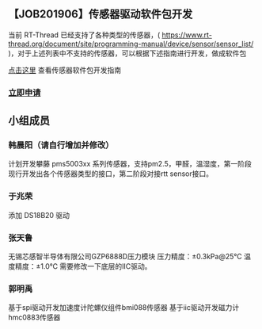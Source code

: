 ## 【JOB201906】传感器驱动软件包开发

当前 RT-Thread 已经支持了各种类型的传感器，( https://www.rt-thread.org/document/site/programming-manual/device/sensor/sensor_list/ )，对于上述列表中不支持的传感器，可以根据下述指南进行开发，做成软件包

[点击这里](https://www.rt-thread.org/document/site/development-guide/sensor/sensor_driver_development/) 查看传感器软件包开发指南

### [立即申请]( https://github.com/RT-Thread/community-activities/edit/master/2019/JOB201906.md )

## 小组成员

### 韩晨阳（请自行增加并修改）

计划开发攀藤 pms5003xx 系列传感器，支持pm2.5，甲醛，温湿度，第一阶段现行开发出各个传感器类型的接口，第二阶段对接rtt sensor接口。

### 于兆荣

添加 DS18B20 驱动

### 张天鲁

无锡芯感智半导体有限公司GZP6888D压力模块
压力精度：±0.3kPa@25℃
温度精度：±1.0℃
需要修改一下底层的IIC驱动。

### 郭明禹

基于spi驱动开发加速度计陀螺仪组件bmi088传感器
基于iic驱动开发磁力计hmc0883传感器

